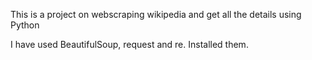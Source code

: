 This is a project on webscraping wikipedia and get all the details using Python

I have used BeautifulSoup, request and re. Installed them.
